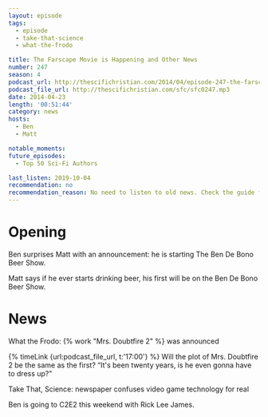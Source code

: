 ```yaml
---
layout: episode
tags:
  - episode
  - take-that-science
  - what-the-frodo

title: The Farscape Movie is Happening and Other News
number: 247
season: 4
podcast_url: http://thescifichristian.com/2014/04/episode-247-the-farscape-movie-is-happening-and-other-news/
podcast_file_url: http://thescifichristian.com/sfc/sfc0247.mp3
date: 2014-04-23
length: '00:51:44'
category: news
hosts:
  - Ben
  - Matt

notable_moments: 
future_episodes:
  - Top 50 Sci-Fi Authors

last_listen: 2019-10-04
recommendation: no
recommendation_reason: No need to listen to old news. Check the guide for what's interesting in hindsight.
---
```

# Opening
Ben surprises Matt with an announcement: he is starting The Ben De Bono Beer Show. 

Matt says if he ever starts drinking beer, his first will be on the Ben De Bono Beer Show. 



# News
What the Frodo: {% work "Mrs. Doubtfire 2" %} was announced

<div class="quote">
  {% timeLink {url:podcast_file_url, t:'17:00'} %}
  <span class="quote-context is-size-6">Will the plot of Mrs. Doubtfire 2 be the same as the first?</span>
  <q class="matt">It's been twenty years, is he even gonna have to dress up?</q>
</div>

Take That, Science: newspaper confuses video game technology for real

Ben is going to C2E2 this weekend with Rick Lee James.